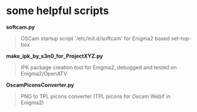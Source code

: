# some helpful scripts

**softcam.py**
> OSCam startup script '/etc/init.d/softcam' for Enigma2 based set-top-box

**make_ipk_by_s3n0_for_ProjectXYZ.py**
> IPK package creation tool for Enigma2, debugged and tested on Enigma2/OpenATV

**OscamPiconsConverter.py**
> PNG to TPL picons converter (TPL picons for Oscam Webif in Enigma2)
